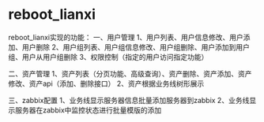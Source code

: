 # reboot_lianxi
reboot_lianxi实现的功能：
一、用户管理
1、用户列表、用户信息修改、用户添加、用户删除
2、用户组列表、用户组信息修改、用户组删除、用户添加到用户组、用户从用户组删除
3、权限控制（指定的用户访问指定功能）


二、资产管理
1、资产列表（分页功能、高级查询）、资产删除、资产添加、资产修改、资产api（添加、删除接口）
2、资产根据业务线树形展示

三、zabbix配置
1、业务线显示服务器信息批量添加服务器到zabbix
2、业务线显示服务器在zabbix中监控状态进行批量模版的添加
